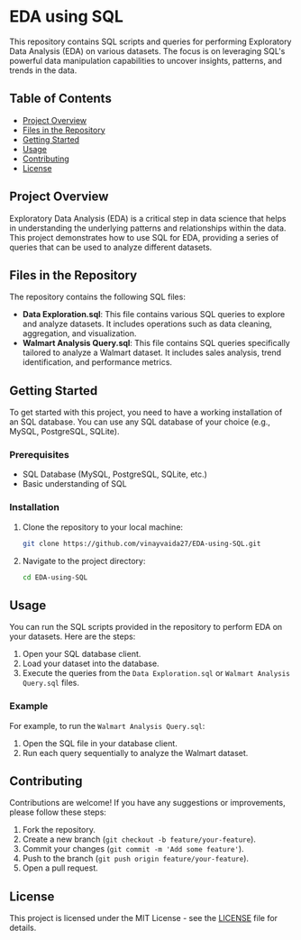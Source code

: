# EDA using SQL

This repository contains SQL scripts and queries for performing Exploratory Data Analysis (EDA) on various datasets. The focus is on leveraging SQL's powerful data manipulation capabilities to uncover insights, patterns, and trends in the data.

## Table of Contents
- [Project Overview](#project-overview)
- [Files in the Repository](#files-in-the-repository)
- [Getting Started](#getting-started)
- [Usage](#usage)
- [Contributing](#contributing)
- [License](#license)

## Project Overview
Exploratory Data Analysis (EDA) is a critical step in data science that helps in understanding the underlying patterns and relationships within the data. This project demonstrates how to use SQL for EDA, providing a series of queries that can be used to analyze different datasets.

## Files in the Repository
The repository contains the following SQL files:

- **Data Exploration.sql**: This file contains various SQL queries to explore and analyze datasets. It includes operations such as data cleaning, aggregation, and visualization.
- **Walmart Analysis Query.sql**: This file contains SQL queries specifically tailored to analyze a Walmart dataset. It includes sales analysis, trend identification, and performance metrics.

## Getting Started
To get started with this project, you need to have a working installation of an SQL database. You can use any SQL database of your choice (e.g., MySQL, PostgreSQL, SQLite).

### Prerequisites
- SQL Database (MySQL, PostgreSQL, SQLite, etc.)
- Basic understanding of SQL

### Installation
1. Clone the repository to your local machine:
    ```sh
    git clone https://github.com/vinayvaida27/EDA-using-SQL.git
    ```
2. Navigate to the project directory:
    ```sh
    cd EDA-using-SQL
    ```

## Usage
You can run the SQL scripts provided in the repository to perform EDA on your datasets. Here are the steps:

1. Open your SQL database client.
2. Load your dataset into the database.
3. Execute the queries from the `Data Exploration.sql` or `Walmart Analysis Query.sql` files.

### Example
For example, to run the `Walmart Analysis Query.sql`:
1. Open the SQL file in your database client.
2. Run each query sequentially to analyze the Walmart dataset.

## Contributing
Contributions are welcome! If you have any suggestions or improvements, please follow these steps:
1. Fork the repository.
2. Create a new branch (`git checkout -b feature/your-feature`).
3. Commit your changes (`git commit -m 'Add some feature'`).
4. Push to the branch (`git push origin feature/your-feature`).
5. Open a pull request.

## License
This project is licensed under the MIT License - see the [LICENSE](LICENSE) file for details.
